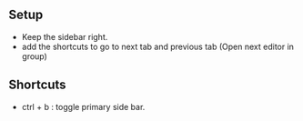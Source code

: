 ## Setup
- Keep the sidebar right.
- add the shortcuts to go to next tab and previous tab (Open next editor in group)


## Shortcuts
- ctrl + b : toggle primary side bar.